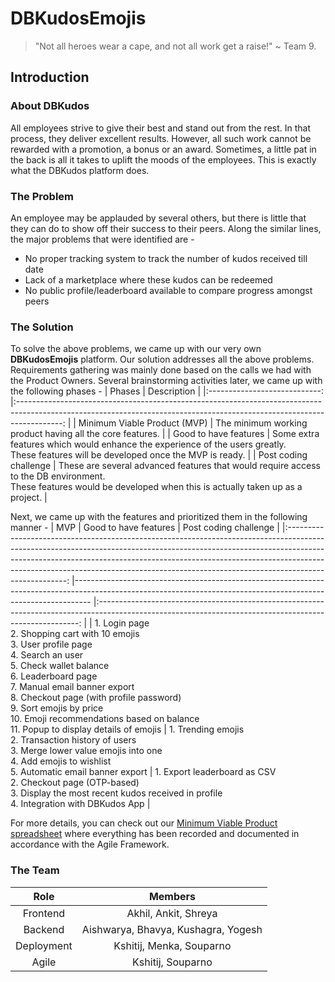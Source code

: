 # DBKudosEmojis

> "Not all heroes wear a cape, and not all work get a raise!" ~ Team 9.

## Introduction
### About DBKudos
All employees strive to give their best and stand out from the rest. In that process, they deliver excellent results. However, all such work cannot be rewarded with a promotion, a bonus or an award. Sometimes, a little pat in the back is all it takes to uplift the moods of the employees. This is exactly what the DBKudos platform does. 

### The Problem
An employee may be applauded by several others, but there is little that they can do to show off their success to their peers. 
Along the similar lines, the major problems that were identified are -
* No proper tracking system to track the number of kudos received till date
* Lack of a marketplace where these kudos can be redeemed
* No public profile/leaderboard available to compare progress amongst peers 

### The Solution
To solve the above problems, we came up with our very own **DBKudosEmojis** platform. Our solution addresses all the above problems. Requirements gathering was mainly done based on the calls we had with the Product Owners. Several brainstorming activities later, we came up with the following phases -
|            Phases            	|                                                                               Description                                                                               	|
|:----------------------------:	|:-----------------------------------------------------------------------------------------------------------------------------------------------------------------------:	|
| Minimum Viable Product (MVP) 	|                                                        The minimum working product having all the core features.                                                        	|
|     Good to have features    	|                 Some extra features which would enhance the experience of the users greatly.<br>These features will be developed once the MVP is ready.                 	|
|     Post coding challenge    	| These are several advanced features that would require access to the DB environment.<br>These features would be developed when this is actually taken up as a project.  	|

Next, we came up with the features and prioritized them in the following manner - 
|                                                                                                                                                                       MVP                                                                                                                                                                       	| Good to have features                                                                                                                                          	|                                                                  Post coding challenge                                                                  	|
|:-----------------------------------------------------------------------------------------------------------------------------------------------------------------------------------------------------------------------------------------------------------------------------------------------------------------------------------------------:	|----------------------------------------------------------------------------------------------------------------------------------------------------------------	|:-------------------------------------------------------------------------------------------------------------------------------------------------------:	|
| 1. Login page<br>2. Shopping cart with 10 emojis<br>3. User profile page<br>4. Search an user<br>5. Check wallet balance<br>6. Leaderboard page<br>7. Manual email banner export<br>8. Checkout page (with profile password)<br>9. Sort emojis by price<br>10. Emoji recommendations based on balance<br>11. Popup to display details of emojis 	| 1. Trending emojis<br>2. Transaction history of users<br>3. Merge lower value emojis into one<br>4. Add emojis to wishlist<br>5. Automatic email banner export 	| 1. Export leaderboard as CSV<br>2. Checkout page (OTP-based)<br>3. Display the most recent kudos received in profile<br>4. Integration with DBKudos App 	|

For more details, you can check out our [Minimum Viable Product spreadsheet](https://docs.google.com/spreadsheets/d/1RyVtUPBhzMLLPm1EqBZ9I587Rt_lgV2t0-X9Dvt0Zx8/edit#gid=568946126)  where everything has been recorded and documented in accordance with the Agile Framework.

### The Team
|    Role    	|                  Members                  	|
|:----------:	|:-----------------------------------------:	|
|  Frontend  	|          Akhil, Ankit, Shreya         	|
|   Backend  	| Aishwarya, Bhavya, Kushagra, Yogesh 	|
| Deployment 	|        Kshitij, Menka, Souparno       	|
|    Agile   	|            Kshitij, Souparno            	| 
